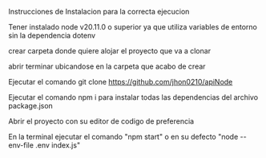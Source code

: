 Instrucciones de Instalacion para la correcta ejecucion

Tener instalado node v20.11.0 o superior ya que utiliza variables de entorno sin la dependencia dotenv

crear carpeta donde quiere alojar el proyecto que va a clonar

abrir terminar ubicandose en la carpeta que acabo de crear

Ejecutar el comando git clone https://github.com/jhon0210/apiNode

Ejecutar el comando npm i para instalar todas las dependencias del archivo package.json

Abrir el proyecto con su editor de codigo de preferencia

En la terminal ejecutar el comando "npm start" o en su defecto "node --env-file .env index.js"




